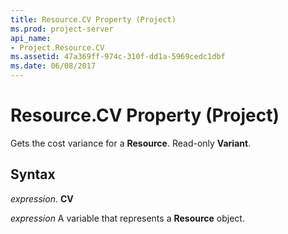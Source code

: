 ```yaml
---
title: Resource.CV Property (Project)
ms.prod: project-server
api_name:
- Project.Resource.CV
ms.assetid: 47a369ff-974c-310f-dd1a-5969cedc1dbf
ms.date: 06/08/2017
---
```



# Resource.CV Property (Project)

Gets the cost variance for a **Resource**. Read-only **Variant**.


## Syntax

 _expression_. **CV**

 _expression_ A variable that represents a **Resource** object.


